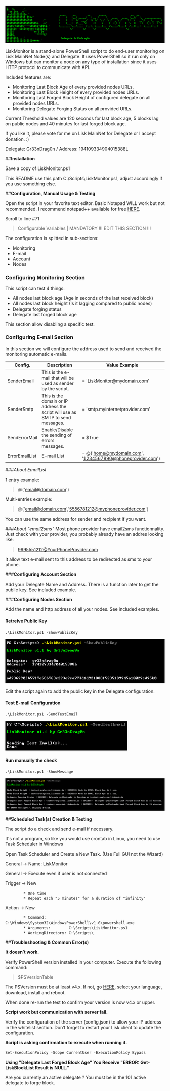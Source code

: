  ![##Images_README_Header##](./PNG/Header.png)

LiskMonitor is a stand-alone PowerShell script to do end-user monitoring on Lisk MainNet Node(s) and Delegate. It uses PowerShell so it run only on Windows but can monitor a node on any type of installation since it uses HTTP protocol to communicate with API.

Included features are:

 - Monitoring Last Block Age of every provided nodes URLs.
 - Monitoring Last Block Height of every provided nodes URLs.
 - Monitoring Last Forged Block Height of configured delegate on all provided nodes URLs.
 - Monitoring Delegate Forging Status on all provided URLs.

Current Threshold values are 120 seconds for last block age, 5 blocks lag on public nodes and 40 minutes for last forged block age.

If you like it, please vote for me on Lisk MainNet for Delegate or I accept donation. :)

Delegate: Gr33nDrag0n / Address: 194109334904015388L

##**Installation**

Save a copy of LiskMonitor.ps1

This README use this path C:\Scripts\LiskMonitor.ps1, adjust accordingly if you use something else.

##**Configuration, Manual Usage & Testing**

Open the script in your favorite text editor. Basic Notepad WILL work but not recommended. I recommend notepad++ available for free [HERE](https://notepad-plus-plus.org/).

Scroll to line #71

> Configurable Variables | MANDATORY !!! EDIT THIS SECTION !!!


The configuration is splitted in sub-sections:

 - Monitoring
 - E-mail
 - Account
 - Nodes

### **Configuring Monitoring Section**

This script can test 4 things:

 - All nodes last block age (Age in seconds of the last received block)
 - All nodes last block height (Is it lagging compared to public nodes)
 - Delegate forging status
 - Delegate last forged block age

This section allow disabling a specific test.


### **Configuring E-mail Section**

In this section we will configure the address used to send and received the monitoring automatic e-mails.

Config.          | Description                                                                    | Value Example
------------     | -------------                                                                  | -------------
SenderEmail      | This is the e-mail that will be used as sender by the script.                  | = 'LiskMonitor@mydomain.com'
SenderSmtp       | This is the domain or IP address the script will use as SMTP to send messages. | = 'smtp.myinternetprovider.com'
SendErrorMail    | Enable/Disable the sending of errors messages.                                 | = $True
ErrorEmailList   | E-mail List                                                                    | = @('home@mydomain.com', '1234567890@phoneprovider.com')
 
###_About EmailList_

1 entry example:
> @('email@domain.com')

Multi-entries example:
> @('email@domain.com','5556781212@myphoneprovider.com')

You can use the same address for sender and recipient if you want.

###_About "email2sms"_
Most phone provider have email2sms functionnality. Just check with your provider, you probably already have an addres looking like:
> 9995551212@YourPhoneProvider.com

It allow text e-mail sent to this address to be redirected as sms to your phone.

 
###**Configuring Account Section**

Add your Delegate Name and Address. There is a function later to get the public key. See included example.


###**Configuring Nodes Section**

Add the name and http address of all your nodes. See included examples.


#### Retreive Public Key

`.\LiskMonitor.ps1 -ShowPublicKey`

![##Images_README_Header##](./PNG/ShowPublicKey.png)

Edit the script again to add the public key in the Delegate configuration.

#### Test E-mail Configuration

`.\LiskMonitor.ps1 -SendTestEmail`

![##Images_README_Header##](./PNG/SendTestEmail.png)

#### Run manually the check

`.\LiskMonitor.ps1 -ShowMessage`

![##Images_README_Header##](./PNG/ShowMessage.png)

##**Scheduled Task(s) Creation & Testing**

The script do a check and send e-mail if necessary.

It's not a program, so like you would use crontab in Linux, you need to use Task Scheduler in Windows

Open Task Scheduler and Create a New Task. (Use Full GUI not the Wizard)

General -> Name: LiskMonitor

General -> Execute even if user is not connected

Trigger -> New

			* One time
			* Repeat each "5 minutes" for a duration of "infinity"
			
Action  -> New

			* Command:          C:\Windows\System32\WindowsPowerShell\v1.0\powershell.exe
			* Arguments:        C:\Scripts\LiskMonitor.ps1
			* WorkingDirectory: C:\Scripts\

##**Troubleshooting & Common Error(s)**

**It doesn’t work.**

Verify PowerShell version installed in your computer. Execute the following command:

> $PSVersionTable

The PSVersion must be at least v4.x.
If not, go [HERE](https://www.microsoft.com/en-us/download/details.aspx?id=40855), select your language, download, install and reboot.

When done re-run the test to confirm your version is now v4.x or upper.

**Script work but communication with server fail.**

Verify the configuration of the server (config,json) to allow your IP address in the whitelist section. Don’t forget to restart your Lisk client to update the configuration.

**Script is asking confirmation to execute when running it.**

`Set-ExecutionPolicy -Scope CurrentUser -ExecutionPolicy Bypass`

**Using "Delegate Last Forged Block Age" You Receive "ERROR: Get-LiskBlockList Result is NULL."**

Are you currently an active delegate ? You must be in the 101 active delegate to forge block.
